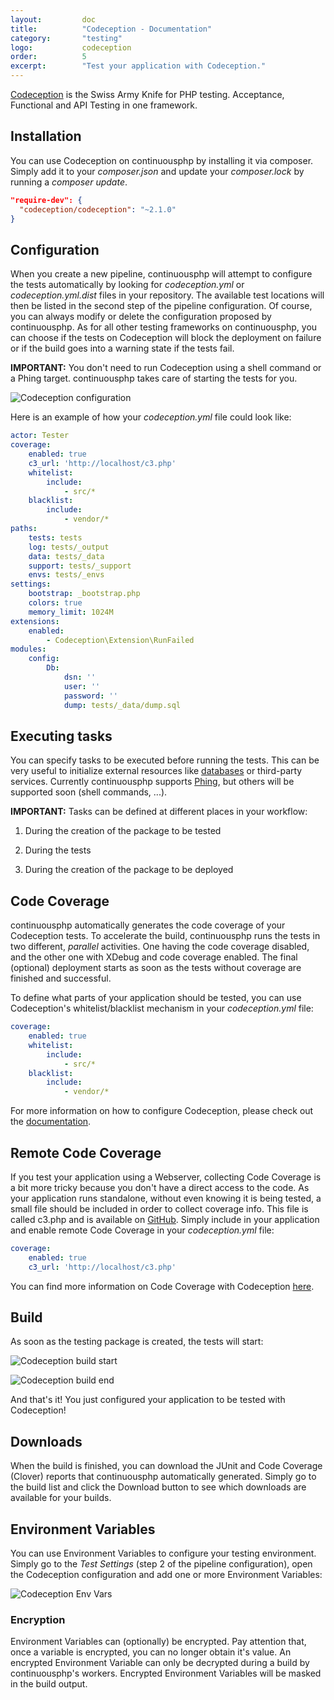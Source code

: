```yaml
---
layout:         doc
title:          "Codeception - Documentation"
category:       "testing"
logo:           codeception
order:          5
excerpt:        "Test your application with Codeception."
---
```


[Codeception](http://codeception.com/) is the Swiss Army Knife for PHP testing. Acceptance, Functional and API Testing in one framework.

## Installation
You can use Codeception on continuousphp by installing it via composer. Simply add it to your *composer.json* and update your *composer.lock* by running a *composer update*.

```json
"require-dev": {
  "codeception/codeception": "~2.1.0"
}
```

## Configuration
When you create a new pipeline, continuousphp will attempt to configure the tests automatically by looking for *codeception.yml* or *codeception.yml.dist* files in your repository. The available test locations will then be listed in the second step of the pipeline configuration. Of course, you can always modify or delete the configuration proposed by continuousphp.
As for all other testing frameworks on continuousphp, you can choose if the tests on Codeception will block the deployment on failure or if the build goes into a warning state if the tests fail.

**IMPORTANT:** You don't need to run Codeception using a shell command or a Phing target. continuousphp takes care of starting the tests for you.

![Codeception configuration](/assets/doc/testing/codeception/configuration.png)

Here is an example of how your *codeception.yml* file could look like:

```yaml
actor: Tester
coverage:
    enabled: true
    c3_url: 'http://localhost/c3.php'
    whitelist:
        include:
            - src/*
    blacklist:
        include:
            - vendor/*
paths:
    tests: tests
    log: tests/_output
    data: tests/_data
    support: tests/_support
    envs: tests/_envs
settings:
    bootstrap: _bootstrap.php
    colors: true
    memory_limit: 1024M
extensions:
    enabled:
        - Codeception\Extension\RunFailed
modules:
    config:
        Db:
            dsn: ''
            user: ''
            password: ''
            dump: tests/_data/dump.sql

```

## Executing tasks

You can specify tasks to be executed before running the tests. This can be very useful to initialize external resources like [databases](/documentation/databases) or third-party services. Currently continuousphp supports [Phing](https://www.phing.info/), but others will be supported soon (shell commands, ...).

**IMPORTANT:** Tasks can be defined at different places in your workflow:

1. During the creation of the package to be tested

2. During the tests

3. During the creation of the package to be deployed

## Code Coverage

continuousphp automatically generates the code coverage of your Codeception tests. To accelerate the build, continuousphp runs the tests in two different, *parallel* activities. One having the code coverage disabled, and the other one with XDebug and code coverage enabled. The final (optional) deployment starts as soon as the tests without coverage are finished and successful.

To define what parts of your application should be tested, you can use Codeception's whitelist/blacklist mechanism in your *codeception.yml* file:

```yaml
coverage:
    enabled: true
    whitelist:
        include:
            - src/*
    blacklist:
        include:
            - vendor/*
```

For more information on how to configure Codeception, please check out the [documentation](http://codeception.com/docs/01-Introduction).

## Remote Code Coverage

If you test your application using a Webserver, collecting Code Coverage is a bit more tricky because you don't have a direct access to the code.
As your application runs standalone, without even knowing it is being tested, a small file should be included in order to collect coverage info.
This file is called c3.php and is available on [GitHub](https://github.com/Codeception/c3). Simply include in your application and enable remote Code Coverage in your *codeception.yml* file:

```yaml
coverage:
    enabled: true
    c3_url: 'http://localhost/c3.php'
```

You can find more information on Code Coverage with Codeception [here](http://codeception.com/docs/11-Codecoverage).

## Build

As soon as the testing package is created, the tests will start:

![Codeception build start](/assets/doc/testing/codeception/build-start.png)

![Codeception build end](/assets/doc/testing/codeception/build-end.png)

And that's it! You just configured your application to be tested with Codeception!

## Downloads

When the build is finished, you can download the JUnit and Code Coverage (Clover) reports that continuousphp automatically generated. Simply go to the build list and click the Download button to see which downloads are available for your builds.

## Environment Variables

You can use Environment Variables to configure your testing environment. Simply go to the *Test Settings* (step 2
of the pipeline configuration), open the Codeception configuration and add one or more Environment Variables:

![Codeception Env Vars](/assets/doc/testing/codeception/env-vars.png)

### Encryption

Environment Variables can (optionally) be encrypted. Pay attention that, once a variable is encrypted, you can no longer obtain
it's value. An encrypted Environment Variable can only be decrypted during a build by continuousphp's workers. Encrypted
Environment Variables will be masked in the build output.